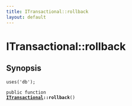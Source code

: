 ```yaml
---
title: ITransactional::rollback
layout: default
---
```


# ITransactional::rollback

## Synopsis

<code>uses('db');</code>

<code>public function <b><a href="ITransactional">ITransactional</a>::rollback</b>()</code>

